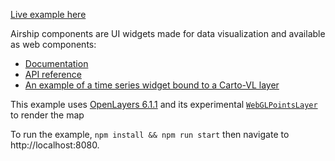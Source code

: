 [Live example here](https://jahow.github.io/ol-airship-bridge/)

Airship components are UI widgets made for data visualization and available as web components:
* [Documentation](https://carto.com/developers/airship/)
* [API reference](https://carto.com/developers/airship/reference/)
* [An example of a time series widget bound to a Carto-VL layer](https://github.com/CartoDB/airship/blob/40c92ba3b18c69e4ae9b64a6234bd0cc1542b969/packages/components/src/components/as-time-series-widget/cordoba.html)

This example uses [OpenLayers 6.1.1](https://www.github.com/openlayers/openlayers) and its experimental [`WebGLPointsLayer`](https://github.com/openlayers/openlayers/blob/master/src/ol/layer/WebGLPoints.js) to render the map

To run the example, `npm install && npm run start` then navigate to http://localhost:8080.
